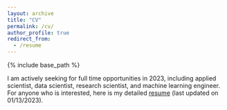 ```yaml
---
layout: archive
title: "CV"
permalink: /cv/
author_profile: true
redirect_from:
  - /resume
---
```


{% include base_path %}

I am actively seeking for full time opportunities in 2023, including applied scientist, data scientist, research scientist, and machine learning engineer. For anyone who is interested, here is my detailed [resume](https://jayzhang0727.github.io/files/Jinjie_Zhang_CV.pdf) (last updated on 01/13/2023).

